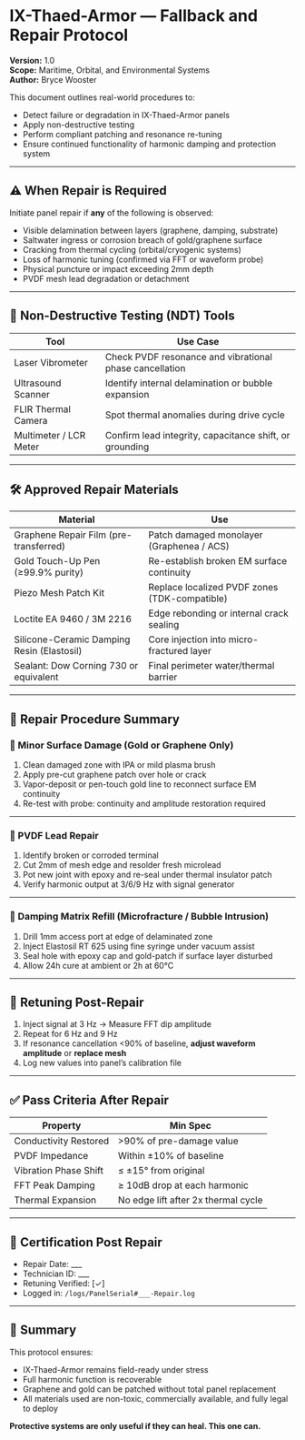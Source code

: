 # IX-Thaed-Armor — Fallback and Repair Protocol  
**Version:** 1.0  
**Scope:** Maritime, Orbital, and Environmental Systems  
**Author:** Bryce Wooster

This document outlines real-world procedures to:
- Detect failure or degradation in IX-Thaed-Armor panels
- Apply non-destructive testing
- Perform compliant patching and resonance re-tuning
- Ensure continued functionality of harmonic damping and protection system

---

## ⚠️ When Repair is Required

Initiate panel repair if **any** of the following is observed:

- Visible delamination between layers (graphene, damping, substrate)
- Saltwater ingress or corrosion breach of gold/graphene surface
- Cracking from thermal cycling (orbital/cryogenic systems)
- Loss of harmonic tuning (confirmed via FFT or waveform probe)
- Physical puncture or impact exceeding 2mm depth
- PVDF mesh lead degradation or detachment

---

## 🧪 Non-Destructive Testing (NDT) Tools

| Tool | Use Case |
|------|----------|
| Laser Vibrometer | Check PVDF resonance and vibrational phase cancellation |
| Ultrasound Scanner | Identify internal delamination or bubble expansion |
| FLIR Thermal Camera | Spot thermal anomalies during drive cycle |
| Multimeter / LCR Meter | Confirm lead integrity, capacitance shift, or grounding |

---

## 🛠️ Approved Repair Materials

| Material | Use |
|----------|------|
| Graphene Repair Film (pre-transferred) | Patch damaged monolayer (Graphenea / ACS) |
| Gold Touch-Up Pen (≥99.9% purity) | Re-establish broken EM surface continuity |
| Piezo Mesh Patch Kit | Replace localized PVDF zones (TDK-compatible) |
| Loctite EA 9460 / 3M 2216 | Edge rebonding or internal crack sealing |
| Silicone-Ceramic Damping Resin (Elastosil) | Core injection into micro-fractured layer |
| Sealant: Dow Corning 730 or equivalent | Final perimeter water/thermal barrier |

---

## 🧰 Repair Procedure Summary

### 🔧 Minor Surface Damage (Gold or Graphene Only)
1. Clean damaged zone with IPA or mild plasma brush
2. Apply pre-cut graphene patch over hole or crack
3. Vapor-deposit or pen-touch gold line to reconnect surface EM continuity
4. Re-test with probe: continuity and amplitude restoration required

---

### 🔧 PVDF Lead Repair
1. Identify broken or corroded terminal
2. Cut 2mm of mesh edge and resolder fresh microlead
3. Pot new joint with epoxy and re-seal under thermal insulator patch
4. Verify harmonic output at 3/6/9 Hz with signal generator

---

### 🔧 Damping Matrix Refill (Microfracture / Bubble Intrusion)
1. Drill 1mm access port at edge of delaminated zone
2. Inject Elastosil RT 625 using fine syringe under vacuum assist
3. Seal hole with epoxy cap and gold-patch if surface layer disturbed
4. Allow 24h cure at ambient or 2h at 60°C

---

## 🔁 Retuning Post-Repair

1. Inject signal at 3 Hz → Measure FFT dip amplitude  
2. Repeat for 6 Hz and 9 Hz  
3. If resonance cancellation <90% of baseline, **adjust waveform amplitude** or **replace mesh**  
4. Log new values into panel’s calibration file

---

## ✅ Pass Criteria After Repair

| Property | Min Spec |
|----------|----------|
| Conductivity Restored | >90% of pre-damage value |
| PVDF Impedance | Within ±10% of baseline |
| Vibration Phase Shift | ≤ ±15° from original |
| FFT Peak Damping | ≥ 10dB drop at each harmonic |
| Thermal Expansion | No edge lift after 2x thermal cycle |

---

## 📎 Certification Post Repair

- Repair Date: ___  
- Technician ID: ___  
- Retuning Verified: [✓]  
- Logged in: `/logs/PanelSerial#___-Repair.log`  

---

## 🧠 Summary

This protocol ensures:
- IX-Thaed-Armor remains field-ready under stress  
- Full harmonic function is recoverable  
- Graphene and gold can be patched without total panel replacement  
- All materials used are non-toxic, commercially available, and fully legal to deploy

**Protective systems are only useful if they can heal. This one can.**
